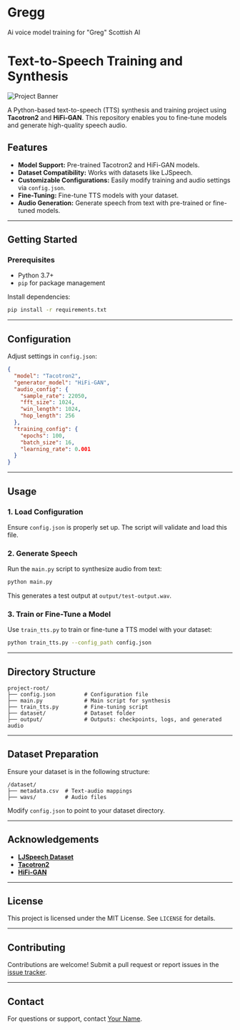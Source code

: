 # Gregg
Ai voice model training for "Greg" Scottish AI

# Text-to-Speech Training and Synthesis

![Project Banner](https://via.placeholder.com/800x200?text=Text-to-Speech+Training+and+Synthesis)

A Python-based text-to-speech (TTS) synthesis and training project using **Tacotron2** and **HiFi-GAN**. This repository enables you to fine-tune models and generate high-quality speech audio.

## Features

- **Model Support:** Pre-trained Tacotron2 and HiFi-GAN models.
- **Dataset Compatibility:** Works with datasets like LJSpeech.
- **Customizable Configurations:** Easily modify training and audio settings via `config.json`.
- **Fine-Tuning:** Fine-tune TTS models with your dataset.
- **Audio Generation:** Generate speech from text with pre-trained or fine-tuned models.

---

## Getting Started

### Prerequisites

- Python 3.7+
- `pip` for package management

Install dependencies:

```bash
pip install -r requirements.txt
```

---

## Configuration

Adjust settings in `config.json`:

```json
{
  "model": "Tacotron2",
  "generator_model": "HiFi-GAN",
  "audio_config": {
    "sample_rate": 22050,
    "fft_size": 1024,
    "win_length": 1024,
    "hop_length": 256
  },
  "training_config": {
    "epochs": 100,
    "batch_size": 16,
    "learning_rate": 0.001
  }
}
```

---

## Usage

### 1. Load Configuration

Ensure `config.json` is properly set up. The script will validate and load this file.

### 2. Generate Speech

Run the `main.py` script to synthesize audio from text:

```bash
python main.py
```

This generates a test output at `output/test-output.wav`.

### 3. Train or Fine-Tune a Model

Use `train_tts.py` to train or fine-tune a TTS model with your dataset:

```bash
python train_tts.py --config_path config.json
```

---

## Directory Structure

```
project-root/
├── config.json         # Configuration file
├── main.py             # Main script for synthesis
├── train_tts.py        # Fine-tuning script
├── dataset/            # Dataset folder
├── output/             # Outputs: checkpoints, logs, and generated audio
```

---

## Dataset Preparation

Ensure your dataset is in the following structure:

```
/dataset/
├── metadata.csv  # Text-audio mappings
├── wavs/         # Audio files
```

Modify `config.json` to point to your dataset directory.

---

## Acknowledgements

- **[LJSpeech Dataset](https://keithito.com/LJ-Speech-Dataset/)**
- **[Tacotron2](https://arxiv.org/abs/1712.05884)**
- **[HiFi-GAN](https://arxiv.org/abs/2010.05646)**

---

## License

This project is licensed under the MIT License. See `LICENSE` for details.

---

## Contributing

Contributions are welcome! Submit a pull request or report issues in the [issue tracker](https://github.com/your-repo/issues).

---

## Contact

For questions or support, contact [Your Name](mailto:your.email@example.com).
